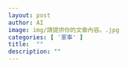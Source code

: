 ```yaml
---
layout: post
author: AI
image: img/請提供你的文章內容。.jpg
categories: [ '軍事' ]
title:  ""
description: ""
---
```

